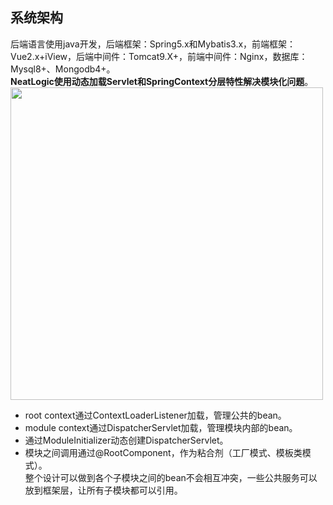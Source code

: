 ## 系统架构
后端语言使用java开发，后端框架：Spring5.x和Mybatis3.x，前端框架：Vue2.x+iView，后端中间件：Tomcat9.X+，前端中间件：Nginx，数据库：Mysql8+、Mongodb4+。\
**NeatLogic使用动态加载Servlet和SpringContext分层特性解决模块化问题**。\
<img src="https://github.com/neatlogic/.github/blob/main/images/framework.png?raw=true" width="500px">
* root context通过ContextLoaderListener加载，管理公共的bean。
* module context通过DispatcherServlet加载，管理模块内部的bean。
* 通过ModuleInitializer动态创建DispatcherServlet。
* 模块之间调用通过@RootComponent，作为粘合剂（工厂模式、模板类模式）。\
整个设计可以做到各个子模块之间的bean不会相互冲突，一些公共服务可以放到框架层，让所有子模块都可以引用。